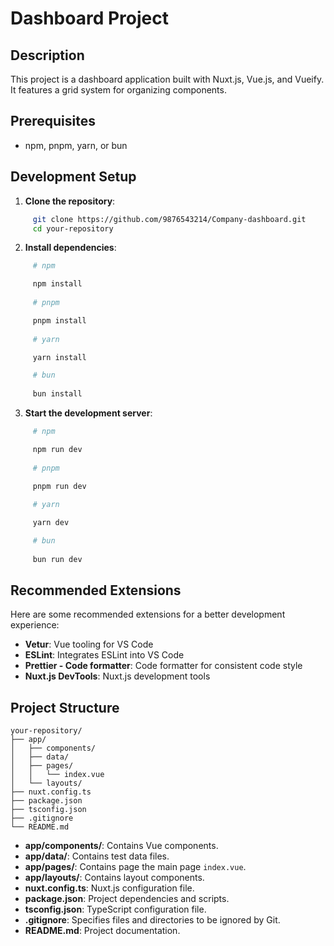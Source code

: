 # Dashboard Project

## Description
This project is a dashboard application built with Nuxt.js, Vue.js, and Vueify. It features a grid system for organizing components.

## Prerequisites
- npm, pnpm, yarn, or bun

## Development Setup

1. **Clone the repository**:
```bash
     git clone https://github.com/9876543214/Company-dashboard.git
     cd your-repository
``` 
2. **Install dependencies**:
```bash
     # npm

     npm install
     
     # pnpm

     pnpm install
     
     # yarn

     yarn install

     # bun
     
     bun install
```

3. **Start the development server**:
```bash
     # npm

     npm run dev
     
     # pnpm

     pnpm run dev
     
     # yarn

     yarn dev

     # bun
     
     bun run dev
```
## Recommended Extensions
Here are some recommended extensions for a better development experience:
- **Vetur**: Vue tooling for VS Code
- **ESLint**: Integrates ESLint into VS Code
- **Prettier - Code formatter**: Code formatter for consistent code style
- **Nuxt.js DevTools**: Nuxt.js development tools

## Project Structure
```
your-repository/
├── app/
│   ├── components/
│   ├── data/
│   ├── pages/
│   │   └── index.vue
│   └── layouts/
├── nuxt.config.ts
├── package.json
├── tsconfig.json
├── .gitignore
└── README.md
```
- **app/components/**: Contains Vue components.
- **app/data/**: Contains test data files.
- **app/pages/**: Contains page the main page `index.vue`.
- **app/layouts/**: Contains layout components.
- **nuxt.config.ts**: Nuxt.js configuration file.
- **package.json**: Project dependencies and scripts.
- **tsconfig.json**: TypeScript configuration file.
- **.gitignore**: Specifies files and directories to be ignored by Git.
- **README.md**: Project documentation.


